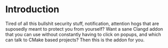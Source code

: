 # Introduction

Tired of all this bullshit security stuff, notification, attention hogs that are suposedly meant to protect you from yourself?
Want a sane Clangd addon that you can use without constantly having to click on popups, and which can talk to CMake based projects?
Then this is the addon for you.
